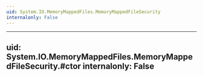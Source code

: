 ```yaml
---
uid: System.IO.MemoryMappedFiles.MemoryMappedFileSecurity
internalonly: False
---
```


---
uid: System.IO.MemoryMappedFiles.MemoryMappedFileSecurity.#ctor
internalonly: False
---
